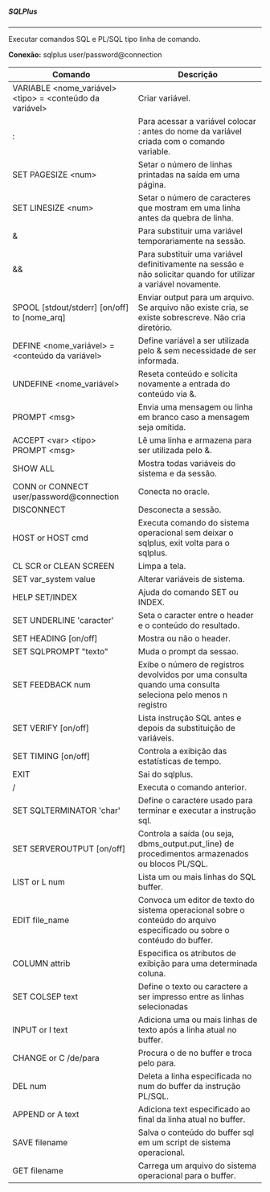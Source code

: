 
##### SQLPlus
***
Executar comandos SQL e PL/SQL tipo linha de comando.

**Conexão:** sqlplus user/password@connection

| Comando | Descrição |
|---|---|
|VARIABLE \<nome_variável\> \<tipo> \= \<conteúdo da variável\>| Criar variável.|
|:| Para acessar a variável colocar : antes do nome da variável criada com o comando variable.| 
| SET PAGESIZE \<num\>| Setar o número de linhas printadas na saída em uma página.|
|SET LINESIZE \<num\>| Setar o número de caracteres que mostram em uma linha antes da quebra de linha.|
|\&| Para substituir uma variável temporariamente na sessão.|
|\&\&| Para substituir uma variável definitivamente na sessão e não solicitar quando for utilizar a variável novamente.|
|SPOOL \[stdout/stderr\] \[on/off\] to \[nome_arq\]|Enviar output para um arquivo. Se arquivo não existe cria, se existe sobrescreve. Não cria diretório.|
| DEFINE \<nome_variável\> = \<conteúdo da variável\>| Define variável a ser utilizada pelo & sem necessidade de ser informada.|
|UNDEFINE \<nome_variável\>| Reseta conteúdo e solicita novamente a entrada do conteúdo via &.|
|PROMPT \<msg\>| Envia uma mensagem ou linha em branco caso a mensagem seja omitida.|
|ACCEPT \<var\> \<tipo\> PROMPT \<msg\>| Lê uma linha e armazena para ser utilizada pelo &.|
| SHOW ALL | Mostra todas variáveis do sistema e da sessão.|
| CONN or CONNECT user/password@connection| Conecta no oracle.|
|DISCONNECT| Desconecta a sessão.|
|HOST or HOST cmd| Executa comando do sistema operacional sem deixar o sqlplus, exit volta para o sqlplus.|
|CL SCR or CLEAN SCREEN| Limpa a tela.|
|SET var_system value | Alterar variáveis de sistema.|
|HELP SET\/INDEX| Ajuda do comando SET ou INDEX.|
| SET UNDERLINE 'caracter'| Seta o caracter entre o header e o conteúdo do resultado.|
| SET HEADING \[on/off\]| Mostra ou não o header.|
| SET SQLPROMPT "texto"| Muda o prompt da sessao.|
| SET FEEDBACK num | Exibe o número de registros devolvidos por uma consulta quando uma consulta seleciona pelo menos n registro|
| SET VERIFY \[on\/off\]| Lista instrução SQL antes e depois da substituição de variáveis.|
|SET TIMING \[on\/off\]| Controla a exibição das estatísticas de tempo.|
|EXIT| Sai do sqlplus.|
| \/| Executa o comando anterior.|
| SET SQLTERMINATOR 'char'| Define o caractere usado para terminar e executar a instrução sql.|
|SET SERVEROUTPUT \[on\/off\]| Controla a saída (ou seja, dbms_output.put_line) de procedimentos armazenados ou blocos PL/SQL.|
|LIST or L num| Lista um ou mais linhas do SQL buffer.|
|EDIT file_name| Convoca um editor de texto do sistema operacional sobre o conteúdo do arquivo especificado ou sobre o contéudo do buffer.|
| COLUMN attrib| Especifica os atributos de exibição para uma determinada coluna.|
| SET COLSEP text | Define o texto ou caractere a ser impresso entre as linhas selecionadas|
|INPUT or I text| Adiciona uma ou mais linhas de texto após a linha atual no buffer.|
| CHANGE or C /de/para | Procura o de no buffer e troca pelo para.|
|DEL num| Deleta a linha especificada no num do buffer da instrução PL/SQL.|
|APPEND or A text| Adiciona text especificado ao final da linha atual no buffer.|
|SAVE filename| Salva o conteúdo do buffer sql em um script de sistema operacional.|
|GET filename|Carrega um arquivo do sistema operacional para o buffer.|





